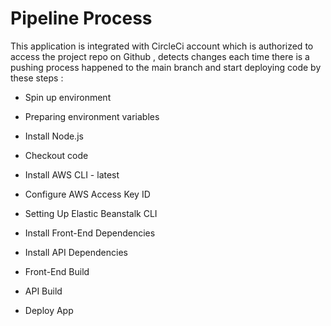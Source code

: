 # Pipeline Process

This application is integrated with CircleCi account which is authorized to access the project repo on Github , detects changes each time there is a pushing process happened to the main branch and start deploying code by these steps :

- Spin up environment

- Preparing environment variables

- Install Node.js

- Checkout code

- Install AWS CLI - latest

- Configure AWS Access Key ID

- Setting Up Elastic Beanstalk CLI

- Install Front-End Dependencies

- Install API Dependencies

- Front-End Build

- API Build

- Deploy App
